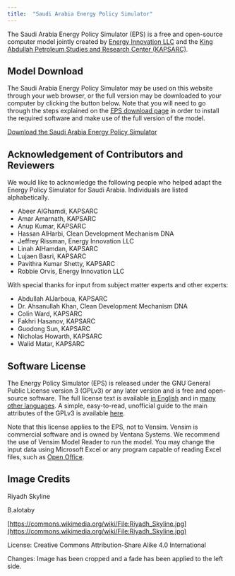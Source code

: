 ```yaml
---
title:  "Saudi Arabia Energy Policy Simulator"
---
```


The Saudi Arabia Energy Policy Simulator (EPS) is a free and open-source computer model jointly created by [Energy Innovation LLC](https://energyinnovation.org/) and the [King Abdullah Petroleum Studies and Research Center (KAPSARC)](https://www.kapsarc.org/).

## Model Download

The Saudi Arabia Energy Policy Simulator may be used on this website through your web browser, or the full version may be downloaded to your computer by clicking the button below. Note that you will need to go through the steps explained on the [EPS download page](download) in order to install the required software and make use of the full version of the model.

<p><a href="https://github.com/Energy-Innovation/eps-saudiarabia/archive/2.0.0.zip" class="btn">Download the Saudi Arabia Energy Policy Simulator</a></p>

## Acknowledgement of Contributors and Reviewers
We would like to acknowledge the following people who helped adapt the Energy Policy Simulator for Saudi Arabia.  Individuals are listed alphabetically.

* Abeer AlGhamdi, KAPSARC
* Amar Amarnath, KAPSARC
* Anup Kumar, KAPSARC
* Hassan AlHarbi, Clean Development Mechanism DNA
* Jeffrey Rissman, Energy Innovation LLC
* Linah AlHamdan, KAPSARC
* Lujaen Basri, KAPSARC
* Pavithra Kumar Shetty, KAPSARC
* Robbie Orvis, Energy Innovation LLC

With special thanks for input from subject matter experts and other experts:

* Abdullah AlJarboua, KAPSARC
* Dr. Ahsanullah Khan, Clean Development Mechanism DNA
* Colin Ward, KAPSARC
* Fakhri Hasanov, KAPSARC
* Guodong Sun, KAPSARC
* Nicholas Howarth, KAPSARC
* Walid Matar, KAPSARC

## Software License

The Energy Policy Simulator (EPS) is released under the GNU General Public License version 3 (GPLv3) or any later version and is free and open-source software.  The full license text is available [in English](http://www.gnu.org/licenses/gpl-3.0.en.html) and in [many other languages](http://www.gnu.org/licenses/translations.html).  A simple, easy-to-read, unofficial guide to the main attributes of the GPLv3 is available <a href="https://tldrlegal.com/license/gnu-general-public-license-v3-(gpl-3)">here</a>.

Note that this license applies to the EPS, not to Vensim.  Vensim is commercial software and is owned by Ventana Systems.  We recommend the use of Vensim Model Reader to run the model.  You may change the input data using Microsoft Excel or any program capable of reading Excel files, such as [Open Office](https://www.openoffice.org/).

## Image Credits

Riyadh Skyline

B.alotaby

[https://commons.wikimedia.org/wiki/File:Riyadh_Skyline.jpg](https://commons.wikimedia.org/wiki/File:Riyadh_Skyline.jpg)

License: Creative Commons Attribution-Share Alike 4.0 International

Changes: Image has been cropped and a fade has been applied to the left side.
